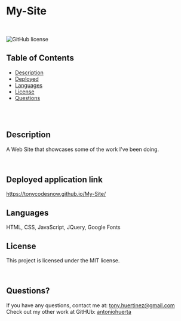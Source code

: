 # My-Site

<br />

![GitHub license](https://img.shields.io/badge/license-MIT-55002b.svg) <br />

## Table of Contents 

- [Description](#description)
- [Deployed](#deployedapplicationlink)
- [Languages](#languages)
- [License](#license)
- [Questions](#questions)

<br />
<br />

## Description

A Web Site that showcases some of the work I've been doing.

<br />

## Deployed application link

https://tonycodesnow.github.io/My-Site/  <br />

## Languages

HTML, CSS, JavaScript, JQuery, Google Fonts <br />


## License

This project is licensed under the MIT license. <br />

<br />

## Questions?

If you have any questions, contact me at: 
tony.huertinez@gmail.com  <br />
Check out my other work at GitHUb:
[antoniohuerta](https://github.com/Tonycodesnow) <br />